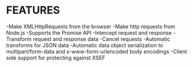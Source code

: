 # FEATURES

-Make XMLHttpRequests from the browser
-Make http requests from Node.js
-Supports the Promise API
-Intercept request and response
-Transform request and response data
-Cancel requests
-Automatic transforms for JSON data
-Automatic data object serialization to multipart/form-data and x-www-form-urlencoded body encodings
-Client side support for protecting against XSEF
